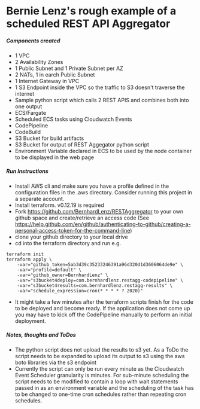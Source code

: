 # Bernie Lenz's rough example of a scheduled REST API Aggregator

##### Components created
- 1 VPC
- 2 Availability Zones
- 1 Public Subnet and 1 Private Subnet per AZ
- 2 NATs, 1 in earch Public Subnet
- 1 Internet Gateway in VPC
- 1 S3 Endpoint inside the VPC so the traffic to S3 doesn't traverse the internet
- Sample python script which calls 2 REST APIS and combines both into one output
- ECS/Fargate
- Scheduled ECS tasks using Cloudwatch Events
- CodePipeline
- CodeBuild
- S3 Bucket for build artifacts
- S3 Bucket for output of REST Aggegator python script
- Environment Variable declared in ECS to be used by the node container to be displayed in the web page

##### Run Instructions
- Install AWS cli and make sure you have a profile defined in the configuration files in the .aws directory. Consider running this project in a separate account. 
- Install terraform. v0.12.19 is required
- Fork https://github.com/BernhardLenz/RESTAggregator to your own github space and create/retrieve an access code (See https://help.github.com/en/github/authenticating-to-github/creating-a-personal-access-token-for-the-command-line)
- clone your github directory to your local drive
- cd into the terraform directory and run e.g. 
``` 
terraform init
terraform apply \
    -var="github_token=5ab3d39c35233246391a96d320d1d3606064de9e" \
    -var="profile=default" \
    -var="github_owner=BernhardLenz" \
    -var="s3bucket4deploy=com.bernhardlenz.restagg-codepipeline" \
    -var="s3bucket4results=com.bernhardlenz.restagg-results" \
    -var="schedule_expression=cron(* * * * ? 2020)"
``` 
- It might take a few minutes after the terraform scripts finish for the code to be deployed and become ready. If the application does not come up you may have to kick off the CodePipeline manually to perform an initial deployment. 

##### Notes, thoughts and ToDos
- The python script does not upload the results to s3 yet. As a ToDo the script needs to be expanded to upload its output to s3 using the aws boto libraries via the s3 endpoint
- Currently the script can only be run every minute as the Cloudwatch Event Scheduler granularity is minutes. For sub-minute scheduling the script needs to be modified to contain a loop with wait statements passed in as an environment variable and the scheduling of the task has to be changed to one-time cron schedules rather than repeating cron schedules. 